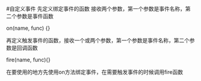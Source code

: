 #自定义事件
先定义绑定事件的函数 接收两个参数，第一个参数是事件名称，第二个参数是事件函数

on(name, func) {}

 再定义触发事件的函数，接收一个或两个参数，第一个参数是事件名称，第二个参数是回调函数

fire(name, func){}

在要使用的地方先使用on方法绑定事件，在需要触发事件的时候调用fire函数 